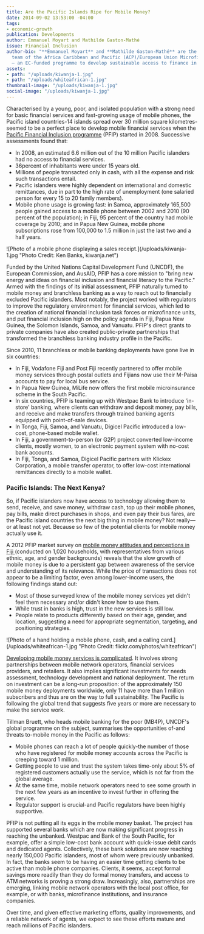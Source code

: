 ```yaml
---
title: Are the Pacific Islands Ripe for Mobile Money?
date: 2014-09-02 13:53:00 -04:00
tags:
- economic-growth
publication: Developments
author: Emmanuel Moyart and Mathilde Gaston-Mathé
issue: Financial Inclusion
author-bio: "**Emmanuel Moyart** and **Mathilde Gaston-Mathé** are the technical assistance
  team of the Africa Caribbean and Pacific (ACP)/European Union Microfinance programme
  – an EC-funded programme to develop sustainable access to finance in ACP countries."
assets:
- path: "/uploads/kiwanja-1.jpg"
- path: "/uploads/whiteafrican-1.jpg"
thumbnail-image: "/uploads/kiwanja-1.jpg"
social-image: "/uploads/kiwanja-1.jpg"
---
```


<p>Characterised by a young, poor, and isolated population with a strong need for basic financial services and fast-growing usage of mobile phones, the Pacific island countries-14 islands spread over 30 million square kilometres-seemed to be a perfect place to develop mobile financial services when the <a href="http://www.pfip.org/">Pacific Financial Inclusion programme</a> (PFIP) started in 2008. Successive assessments found that:</p>



<ul>
    <li>In 2008, an estimated 6.6 million out of the 10 million Pacific islanders had no access to financial services.</li>
    <li>36percent of inhabitants were under 15 years old.</li>
    <li>Millions of people transacted only in cash, with all the expense and risk such transactions entail.</li>
    <li>Pacific islanders were highly dependent on international and domestic remittances, due in part to the high rate of unemployment (one salaried person for every 15 to 20 family members).</li>
    <li>Mobile phone usage is growing fast: in Samoa, approximately 165,500 people gained access to a mobile phone between 2002 and 2010 (90 percent of the population); in Fiji, 95 percent of the country had mobile coverage by 2010; and in Papua New Guinea, mobile phone subscriptions rose from 100,000 to 1.5 million in just the last two and a half years.</li>
  </ul>
  ![Photo of a mobile phone displaying a sales receipt.](/uploads/kiwanja-1.jpg "Photo Credit: Ken Banks, kiwanja.net")
  <p>Funded by the United Nations Capital Development Fund (UNCDF), the European Commission, and AusAID, PFIP has a core mission to "bring new energy and ideas on financial inclusion and financial literacy to the Pacific." Armed with the findings of its initial assessment, PFIP naturally turned to mobile money and branchless banking as a way to reach out to financially excluded Pacific islanders. Most notably, the project worked with regulators to improve the regulatory environment for financial services, which led to the creation of national financial inclusion task forces or microfinance units, and put financial inclusion high on the policy agenda in Fiji, Papua New Guinea, the Solomon Islands, Samoa, and Vanuatu. PFIP's direct grants to private companies have also created public-private partnerships that transformed the branchless banking industry profile in the Pacific. </p>
  <p>Since 2010, 11 branchless or mobile banking deployments have gone live in six countries:</p>
  <ul>
    <li>In Fiji, Vodafone Fiji and Post Fiji recently partnered to offer mobile money services through postal outlets and Fijians now use their M-Paisa accounts to pay for local bus service.</li>
    <li>In Papua New Guinea, MiLife now offers the first mobile microinsurance scheme in the South Pacific.</li>
    <li>In six countries, PFIP is teaming up with Westpac Bank to introduce 'in-store' banking, where clients can withdraw and deposit money, pay bills, and receive and make transfers through trained banking agents equipped with point-of-sale devices.</li>
    <li>In Tonga, Fiji, Samoa, and Vanuatu, Digicel Pacific introduced a low-cost, phone-based mobile wallet.</li>
    <li>In Fiji, a government-to-person (or G2P) project converted low-income clients, mostly women, to an electronic payment system with no-cost bank accounts.</li>
    <li>In Fiji, Tonga, and Samoa, Digicel Pacific partners with Klickex Corporation, a mobile transfer operator, to offer low-cost international remittances directly to a mobile wallet.</li>
  </ul>
  <h3>Pacific Islands: The Next Kenya?</h3>
  <p>So, if Pacific islanders now have access to technology allowing them to send, receive, and save money, withdraw cash, top up their mobile phones, pay bills, make direct purchases in shops, and even pay their bus fares, are the Pacific island countries the next big thing in mobile money? Not really—or at least not yet. Because so few of the potential clients for mobile money actually use it. </p>
  <p>A 2012 PFIP market survey on <a href="http://www.pfip.org/resources/uploads/attachments/documents/Omnibus_Survey_Findings.pdf">mobile money attitudes and perceptions in Fiji </a> (conducted on 1,020 households, with representatives from various ethnic, age, and gender backgrounds) reveals that the slow growth of mobile money is due to a persistent gap between awareness of the service and understanding of its relevance. While the price of transactions does not appear to be a limiting factor, even among lower-income users, the following findings stand out:</p>
  <ul>
    <li>Most of those surveyed knew of the mobile money services yet didn't feel them necessary and/or didn't know how to use them.</li>
    <li>While trust in banks is high, trust in the new services is still low.</li>
    <li>People relate to products differently based on their age, gender, and location, suggesting a need for appropriate segmentation, targeting, and positioning strategies.</li>
  </ul>
  ![Photo of a hand holding a mobile phone, cash, and a calling card.](/uploads/whiteafrican-1.jpg "Photo Credit: flickr.com/photos/whiteafrican") 
  <p><a href="http://dai.com/news-publications/news/qa-dai%E2%80%99s-brigit-helms-benefits-bringing-mobile-banking-unbanked?utm_campaign=guardian">Developing mobile money services is complicated</a>. It involves strong partnerships between mobile network operators, financial services providers, and retailers. It also implies significant investments for needs assessment, technology development and national deployment. The return on investment can be a long-run proposition: of the approximately 150 mobile money deployments worldwide, only 11 have more than 1 million subscribers and thus are on the way to full sustainability. The Pacific is following the global trend that suggests five years or more are necessary to make the service work.</p>
  <p>Tillman Bruett, who heads mobile banking for the poor (MB4P), UNCDF's global programme on the subject, summarises the opportunities of-and threats to-mobile money in the Pacific as follows:</p>
  <ul>
    <li>Mobile phones can reach a lot of people quickly-the number of those who have registered for mobile money accounts across the Pacific is creeping toward 1 million.</li>
    <li>Getting people to use and trust the system takes time-only about 5% of registered customers actually use the service, which is not far from the global average.</li>
    <li>At the same time, mobile network operators need to see some growth in the next few years as an incentive to invest further in offering the service.</li>
    <li>Regulator support is crucial-and Pacific regulators have been highly supportive.</li>
  </ul> 
  <p>PFIP is not putting all its eggs in the mobile money basket. The project has supported several banks which are now making significant progress in reaching the unbanked. Westpac and Bank of the South Pacific, for example, offer a simple low-cost bank account with quick-issue debit cards and dedicated agents. Collectively, these bank solutions are now reaching nearly 150,000 Pacific islanders, most of whom were previously unbanked. In fact, the banks seem to be having an easier time getting clients to be active than mobile phone companies. Clients, it seems, accept formal savings more readily than they do formal money transfers, and access to ATM networks is proving a strong draw. Increasingly, also, partnerships are emerging, linking mobile network operators with the local post office, for example, or with banks, microfinance institutions, and insurance companies. </p>
  <p>Over time, and given effective marketing efforts, quality improvements, and a reliable network of agents, we expect to see these efforts mature and reach millions of Pacific islanders.</p>
